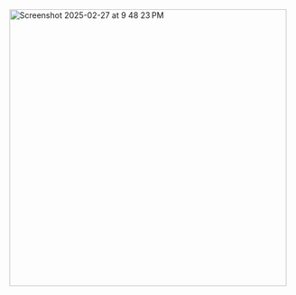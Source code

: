 <img width="491" alt="Screenshot 2025-02-27 at 9 48 23 PM" src="https://github.com/user-attachments/assets/f217148b-c50d-44fb-a81f-d66fb30ef326" />
